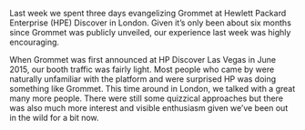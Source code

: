 Last week we spent three days evangelizing Grommet at Hewlett Packard Enterprise (HPE) Discover in London. Given it’s only been about six months since Grommet was publicly unveiled, our experience last week was highly encouraging.

When Grommet was first announced at HP Discover Las Vegas in June 2015, our booth traffic was fairly light. Most people who came by were naturally unfamiliar with the platform and were surprised HP was doing something like Grommet. This time around in London, we talked with a great many more people. There were still some quizzical approaches but there was also much more interest and visible enthusiasm given we’ve been out in the wild for a bit now.
